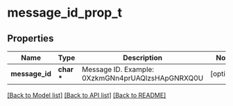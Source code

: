 # message_id_prop_t

## Properties
Name | Type | Description | Notes
------------ | ------------- | ------------- | -------------
**message_id** | **char \*** | Message ID. Example: 0XzkmGNn4prUAQlzsHApGNRXQ0U | [optional] 

[[Back to Model list]](../README.md#documentation-for-models) [[Back to API list]](../README.md#documentation-for-api-endpoints) [[Back to README]](../README.md)


